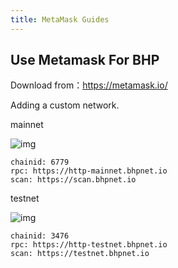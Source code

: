 ```yaml
---
title: MetaMask Guides
---
```


## Use Metamask For BHP

Download from：https://metamask.io/

Adding a custom network.

mainnet

![img](/images/remix-4-2.png)

```shell
chainid: 6779
rpc: https://http-mainnet.bhpnet.io
scan: https://scan.bhpnet.io
```

testnet

![img](/images/remix-5.png)

```shell
chainid: 3476
rpc: https://http-testnet.bhpnet.io
scan: https://testnet.bhpnet.io
```

